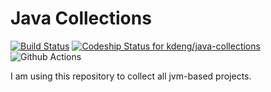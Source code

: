 # Java Collections

[![Build Status](https://travis-ci.org/kdeng/java-collections.svg?branch=master)](https://travis-ci.org/kdeng/java-collections)
[![Codeship Status for kdeng/java-collections](https://app.codeship.com/projects/d39c6ea0-b2bc-0137-9915-52c5c8a08c57/status?branch=master)](https://app.codeship.com/projects/363458)
![Github Actions](https://github.com/kdeng/java-collections/workflows/.github/workflows/main.yaml/badge.svg)

I am using this repository to collect all jvm-based projects.
